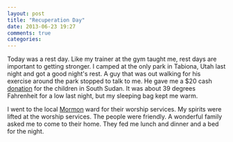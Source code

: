 ```yaml
---
layout: post
title: "Recuperation Day"
date: 2013-06-23 19:27
comments: true
categories: 
---
```

Today was a rest day.  Like my trainer at the gym taught me, rest days are important to getting stronger.  I camped at the only park in Tabiona, Utah last night and got a good night's rest.  A guy that was out walking for his exercise around the park stopped to talk to me.  He gave me a $20 cash [donation](http://www.sudanhelp.org) for the children in South Sudan.  It was about 39 degrees Fahrenheit for a low last night, but my sleeping bag kept me warm.

I went to the local [Mormon](http://mormon.org) ward for their worship services.  My spirits were lifted at the worship services.  The people were friendly.  A wonderful family asked me to come to their home.  They fed me lunch and dinner and a bed for the night.

